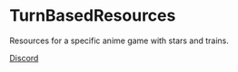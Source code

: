 # TurnBasedResources
Resources for a specific anime game with stars and trains.

[Discord](https://discord.gg/nNZXfc2mjH)
